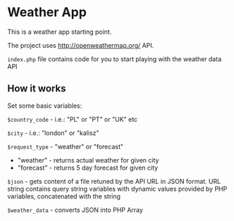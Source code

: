 # Weather App

This is a weather app starting point.

The project uses http://openweathermap.org/ API.

`index.php` file contains code for you to start playing with the weather data API

## How it works

Set some basic variables:

`$country_code` - i.e.: "PL" or "PT" or "UK" etc

`$city` - i.e.: "london" or "kalisz"

`$request_type` - "weather" or "forecast"

* "weather" - returns actual weather for given city
* "forecast" - returns 5 day forecast for given city

`$json` - gets content of a file retuned by the API URL in JSON format. URL string contains query string variables with dynamic values provided by PHP variables, concatenated with the string

`$weather_data` - converts JSON into PHP Array
